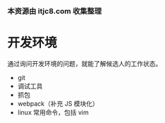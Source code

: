 ### 本资源由 itjc8.com 收集整理
# 开发环境

通过询问开发环境的问题，就能了解候选人的工作状态。

- git
- 调试工具
- 抓包
- webpack（补充 JS 模块化）
- linux 常用命令，包括 vim
